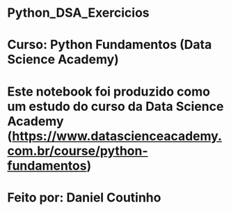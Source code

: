 # Python_DSA_Exercicios

# Curso: Python Fundamentos (Data Science Academy) 
# Este notebook foi produzido como um estudo do curso da Data Science Academy (https://www.datascienceacademy.com.br/course/python-fundamentos)

# Feito por: Daniel Coutinho
